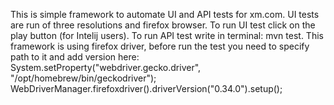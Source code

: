 This is simple framework to automate UI and API tests for xm.com.
UI tests are run of three resolutions and firefox browser.
To run UI test click on the play button (for Intelij users).
To run API test write in terminal: mvn test.
This framework is using firefox driver, before run the test you need to specify path to it and add version here:
        System.setProperty("webdriver.gecko.driver", "/opt/homebrew/bin/geckodriver");
        WebDriverManager.firefoxdriver().driverVersion("0.34.0").setup();
